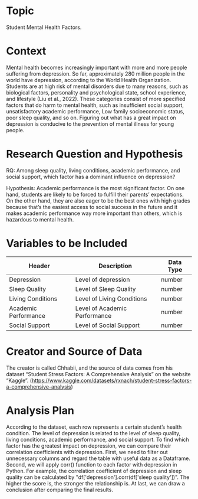 # Topic
Student Mental Health Factors.

# Context
Mental health becomes increasingly important with more and more people suffering from depression. So far, approximately 280 million people in the world have depression, according to the World Health Organization. Students are at high risk of mental disorders due to many reasons, such as biological factors, personality and psychological state, school experience, and lifestyle (Liu et al., 2022). These categories consist of more specified factors that do harm to mental health, such as insufficient social support, unsatisfactory academic performance, Low family socioeconomic status, poor sleep quality, and so on. Figuring out what has a great impact on depression is conducive to the prevention of mental illness for young people. 

# Research Question and Hypothesis
RQ: 
Among sleep quality, living conditions, academic performance, and social support, which factor has a dominant influence on depression?

Hypothesis: 
Academic performance is the most significant factor. On one hand, students are likely to be forced to fulfill their parents’ expectations. On the other hand, they are also eager to be the best ones with high grades because that’s the easiest access to social success in the future and it makes academic performance way more important than others, which is hazardous to mental health.

# Variables to be Included
| Header | Description | Data Type |
| ------ | ----------- | --------- |
| Depression | Level of depression | number |
| Sleep Quality | Level of Sleep Quality | number |
| Living Conditions | Level of Living Conditions | number |
| Academic Performance | Level of Academic Performance | number |
| Social Support | Level of Social Support | number |

# Creator and Source of Data
The creator is called Chhabii, and the source of data comes from his dataset “Student Stress Factors: A Comprehensive Analysis” on the website “Kaggle”.  (https://www.kaggle.com/datasets/rxnach/student-stress-factors-a-comprehensive-analysis)

# Analysis Plan
According to the dataset, each row represents a certain student’s health condition. The level of depression is related to the level of sleep quality, living conditions, academic performance, and social support. To find which factor has the greatest impact on depression, we can compare their correlation coefficients with depression. First, we need to filter out unnecessary columns and regard the table with useful data as a Dataframe. Second, we will apply corr() function to each factor with depression in Python. For example, the correlation coefficient of depression and sleep quality can be calculated by "df['depression'].corr(df['sleep quality'])". The higher the score is, the stronger the relationship is. At last, we can draw a conclusion after comparing the final results.  
